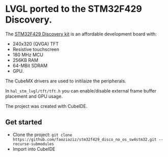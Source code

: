 # LVGL ported to the STM32F429 Discovery.

The [STM32F429 Discovery kit](https://www.st.com/en/evaluation-tools/32f429idiscovery.html) is an affordable development board with:
* 240x320 (QVGA) TFT
* Resistive touchscreen
* 180 MHz MCU
* 256KB RAM
* 64-MBit SDRAM
* GPU.

The CubeMX drivers are used to initilaize the peripherals. 

In `hal_stm_lvgl/tft/tft.h` you can enable/disable external frame buffer placement and GPU usage. 

The project was created with CubeIDE.

## Get started
- Clone the project: `git clone https://github.com/faoziaziz/stm32f429_disco_no_os_sw4stm32.git --recurse-submodules`
- Import into CubeIDE

